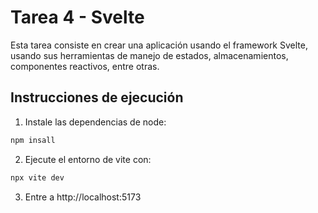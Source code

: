 # Tarea 4 - Svelte

Esta tarea consiste en crear una aplicación usando el framework Svelte, usando sus herramientas de manejo de estados, almacenamientos, componentes reactivos, entre otras.

## Instrucciones de ejecución

1. Instale las dependencias de node:

```bash
npm insall
```

2. Ejecute el entorno de vite con:

```bash
npx vite dev
```

3. Entre a http://localhost:5173
